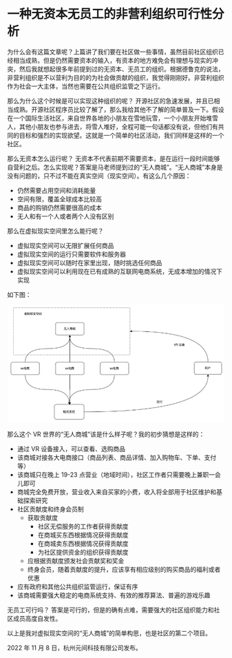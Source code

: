 # 一种无资本无员工的非营利组织可行性分析

为什么会有这篇文章呢？上篇讲了我们要在社区做一些事情，虽然目前社区组织已经相当成熟，但是仍然需要资本的输入，有资本的地方难免会有理想与现实的冲突，然后我就想起很多年前提到过的无资本、无员工的组织。根据德鲁克的说法，非营利组织是不以营利为目的的为社会做贡献的组织，我觉得刚刚好。非营利组织作为社会一大主体，当然也需要在公共组织监管之下运行。

那么为什么这个时候是可以实现这种组织的呢？
开源社区的急速发展，并且已相当成熟。开源社区程序员比较了解了，那么我给其他不了解的简单普及一下。假设在一个国际生活社区，来自世界各地的小朋友在雪地玩雪，一个小朋友开始堆雪人，其他小朋友也参与进去，将雪人堆好，全程可能一句话都没有说，但他们有共同的目标和强烈的实现欲望。这就是一个简单的社区活动，我们同样是这样的一个社区。

那么无资本怎么运行呢？
无资本不代表前期不需要资本，是在运行一段时间能够自营利之后。怎么实现呢？答案是马老师提到过的“无人商城”。“无人商城”本身是没有问题的，只不过不能在真实空间（现实空间）。有这么几个原因：
- 仍然需要占用空间和消耗能量
- 空间有限，覆盖全球成本比较高
- 商品的购销仍然需要很高的成本
- 无人和有一个人或者两个人没有区别

那么在虚拟现实空间里怎么能行呢？
- 虚拟现实空间可以无限扩展任何商品
- 虚拟现实空间的运行只需要软件和服务器
- 虚拟现实空间可以随时在家里出现，随时挑选任何商品
- 虚拟现实空间可以利用现在已有成熟的互联网电商系统，无成本增加的情况下实现

如下图：

![mall](https://github.com/metaouter/metaouta/blob/main/group/mall.png)

那么这个 VR 世界的“无人商城”该是什么样子呢？我的初步猜想是这样的：
- 通过 VR 设备接入，可以查看、选购商品
- 该商城对接各大电商接口（商品列表、商品详情、加入购物车、下单、支付等）
- 该商城只在晚上 19-23 点营业（地域时间），社区工作者只需要晚上兼职一会儿即可
- 商城完全免费开放，营业收入来自买家的小费，收入将全部用于社区维护和基础探索研究
- 社区贡献度和终身会员制
  - 获取贡献度
    - 社区无偿服务的工作者获得贡献度
    - 在商城买东西根据情况获得贡献度
    - 在商城卖东西根据情况获得贡献度
    - 为社区提供资金的组织获得贡献度
  - 应根据贡献度颁发社会贡献奖和奖金
  - 终身会员，随着贡献度的提升，应该享有相应级别的购买商品的福利或者优惠
- 应有政府和其他公共组织监管运行，保证有序
- 该商城需要强大稳定的电商系统支持、有效的推荐算法、普遍的游戏乐趣

无员工可行吗？
答案是可行的，但是的确有点难，需要强大的社区组织能力和社区成员高度自发性。

以上是我对虚拟现实空间的“无人商城”的简单构思，也是社区的第二个项目。

2022 年 11 月 8 日，杭州元间科技有限公司发布。
